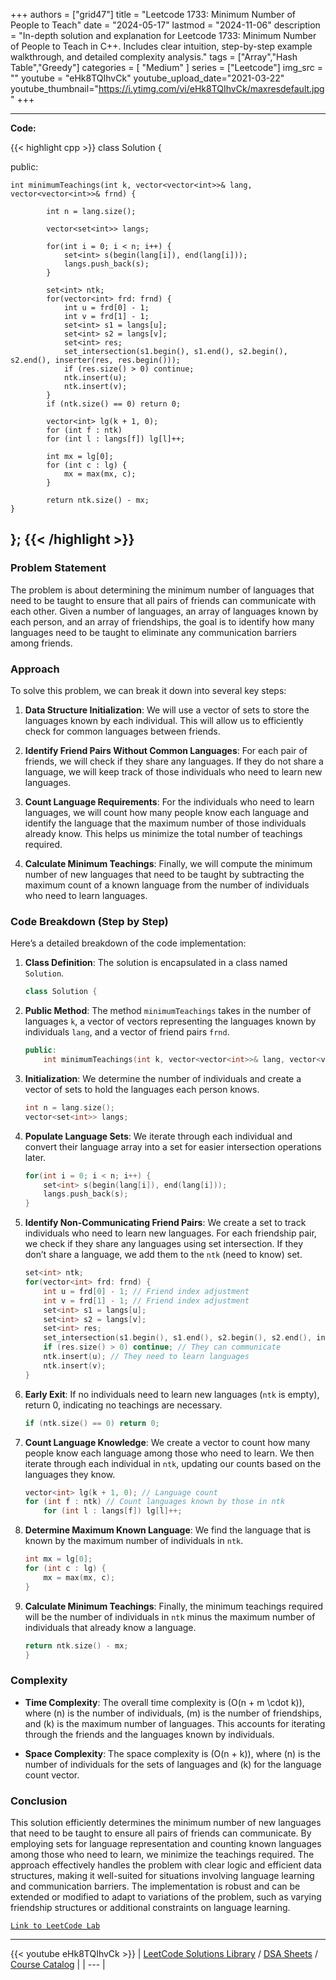 
+++
authors = ["grid47"]
title = "Leetcode 1733: Minimum Number of People to Teach"
date = "2024-05-17"
lastmod = "2024-11-06"
description = "In-depth solution and explanation for Leetcode 1733: Minimum Number of People to Teach in C++. Includes clear intuition, step-by-step example walkthrough, and detailed complexity analysis."
tags = ["Array","Hash Table","Greedy"]
categories = [
    "Medium"
]
series = ["Leetcode"]
img_src = ""
youtube = "eHk8TQIhvCk"
youtube_upload_date="2021-03-22"
youtube_thumbnail="https://i.ytimg.com/vi/eHk8TQIhvCk/maxresdefault.jpg"
+++



---
**Code:**

{{< highlight cpp >}}
class Solution {

public:

    int minimumTeachings(int k, vector<vector<int>>& lang, vector<vector<int>>& frnd) {
        
			int n = lang.size();

			vector<set<int>> langs;

			for(int i = 0; i < n; i++) {
				set<int> s(begin(lang[i]), end(lang[i]));
				langs.push_back(s);
			}

			set<int> ntk;
			for(vector<int> frd: frnd) {
				int u = frd[0] - 1;
				int v = frd[1] - 1;
				set<int> s1 = langs[u];
				set<int> s2 = langs[v];				
				set<int> res;
				set_intersection(s1.begin(), s1.end(), s2.begin(), s2.end(), inserter(res, res.begin()));
				if (res.size() > 0) continue;
				ntk.insert(u);
				ntk.insert(v);
			}
            if (ntk.size() == 0) return 0;
        
            vector<int> lg(k + 1, 0);
			for (int f : ntk)
            for (int l : langs[f]) lg[l]++;
        
            int mx = lg[0];
            for (int c : lg) {
                mx = max(mx, c);
            }
        
			return ntk.size() - mx;
    }

};
{{< /highlight >}}
---

### Problem Statement

The problem is about determining the minimum number of languages that need to be taught to ensure that all pairs of friends can communicate with each other. Given a number of languages, an array of languages known by each person, and an array of friendships, the goal is to identify how many languages need to be taught to eliminate any communication barriers among friends.

### Approach

To solve this problem, we can break it down into several key steps:

1. **Data Structure Initialization**: We will use a vector of sets to store the languages known by each individual. This will allow us to efficiently check for common languages between friends.

2. **Identify Friend Pairs Without Common Languages**: For each pair of friends, we will check if they share any languages. If they do not share a language, we will keep track of those individuals who need to learn new languages.

3. **Count Language Requirements**: For the individuals who need to learn languages, we will count how many people know each language and identify the language that the maximum number of those individuals already know. This helps us minimize the total number of teachings required.

4. **Calculate Minimum Teachings**: Finally, we will compute the minimum number of new languages that need to be taught by subtracting the maximum count of a known language from the number of individuals who need to learn languages.

### Code Breakdown (Step by Step)

Here’s a detailed breakdown of the code implementation:

1. **Class Definition**: The solution is encapsulated in a class named `Solution`.

   ```cpp
   class Solution {
   ```

2. **Public Method**: The method `minimumTeachings` takes in the number of languages `k`, a vector of vectors representing the languages known by individuals `lang`, and a vector of friend pairs `frnd`.

   ```cpp
   public:
       int minimumTeachings(int k, vector<vector<int>>& lang, vector<vector<int>>& frnd) {
   ```

3. **Initialization**: We determine the number of individuals and create a vector of sets to hold the languages each person knows.

   ```cpp
   int n = lang.size();
   vector<set<int>> langs;
   ```

4. **Populate Language Sets**: We iterate through each individual and convert their language array into a set for easier intersection operations later.

   ```cpp
   for(int i = 0; i < n; i++) {
       set<int> s(begin(lang[i]), end(lang[i]));
       langs.push_back(s);
   }
   ```

5. **Identify Non-Communicating Friend Pairs**: We create a set to track individuals who need to learn new languages. For each friendship pair, we check if they share any languages using set intersection. If they don’t share a language, we add them to the `ntk` (need to know) set.

   ```cpp
   set<int> ntk;
   for(vector<int> frd: frnd) {
       int u = frd[0] - 1; // Friend index adjustment
       int v = frd[1] - 1; // Friend index adjustment
       set<int> s1 = langs[u];
       set<int> s2 = langs[v];                
       set<int> res;
       set_intersection(s1.begin(), s1.end(), s2.begin(), s2.end(), inserter(res, res.begin()));
       if (res.size() > 0) continue; // They can communicate
       ntk.insert(u); // They need to learn languages
       ntk.insert(v);
   }
   ```

6. **Early Exit**: If no individuals need to learn new languages (`ntk` is empty), return 0, indicating no teachings are necessary.

   ```cpp
   if (ntk.size() == 0) return 0;
   ```

7. **Count Language Knowledge**: We create a vector to count how many people know each language among those who need to learn. We then iterate through each individual in `ntk`, updating our counts based on the languages they know.

   ```cpp
   vector<int> lg(k + 1, 0); // Language count
   for (int f : ntk) // Count languages known by those in ntk
       for (int l : langs[f]) lg[l]++;
   ```

8. **Determine Maximum Known Language**: We find the language that is known by the maximum number of individuals in `ntk`.

   ```cpp
   int mx = lg[0];
   for (int c : lg) {
       mx = max(mx, c);
   }
   ```

9. **Calculate Minimum Teachings**: Finally, the minimum teachings required will be the number of individuals in `ntk` minus the maximum number of individuals that already know a language.

   ```cpp
   return ntk.size() - mx;
   }
   ```

### Complexity

- **Time Complexity**: The overall time complexity is \(O(n + m \cdot k)\), where \(n\) is the number of individuals, \(m\) is the number of friendships, and \(k\) is the maximum number of languages. This accounts for iterating through the friends and the languages known by individuals.

- **Space Complexity**: The space complexity is \(O(n + k)\), where \(n\) is the number of individuals for the sets of languages and \(k\) for the language count vector.

### Conclusion

This solution efficiently determines the minimum number of new languages that need to be taught to ensure all pairs of friends can communicate. By employing sets for language representation and counting known languages among those who need to learn, we minimize the teachings required. The approach effectively handles the problem with clear logic and efficient data structures, making it well-suited for situations involving language learning and communication barriers. The implementation is robust and can be extended or modified to adapt to variations of the problem, such as varying friendship structures or additional constraints on language learning.

[`Link to LeetCode Lab`](https://leetcode.com/problems/minimum-number-of-people-to-teach/description/)

---
{{< youtube eHk8TQIhvCk >}}
| [LeetCode Solutions Library](https://grid47.xyz/leetcode/) / [DSA Sheets](https://grid47.xyz/sheets/) / [Course Catalog](https://grid47.xyz/courses/) |
| --- |
